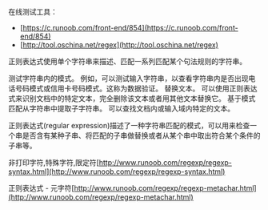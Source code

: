 在线测试工具：
- [https://c.runoob.com/front-end/854](https://c.runoob.com/front-end/854)
- [http://tool.oschina.net/regex](http://tool.oschina.net/regex)

正则表达式使用单个字符串来描述、匹配一系列匹配某个句法规则的字符串。

测试字符串内的模式。
例如，可以测试输入字符串，以查看字符串内是否出现电话号码模式或信用卡号码模式。这称为数据验证。
替换文本。
可以使用正则表达式来识别文档中的特定文本，完全删除该文本或者用其他文本替换它。
基于模式匹配从字符串中提取子字符串。
可以查找文档内或输入域内特定的文本。


正则表达式(regular expression)描述了一种字符串匹配的模式，可以用来检查一个串是否含有某种子串、将匹配的子串做替换或者从某个串中取出符合某个条件的子串等。

非打印字符,特殊字符,限定符[http://www.runoob.com/regexp/regexp-syntax.html](http://www.runoob.com/regexp/regexp-syntax.html)

正则表达式 - 元字符[http://www.runoob.com/regexp/regexp-metachar.html](http://www.runoob.com/regexp/regexp-metachar.html)